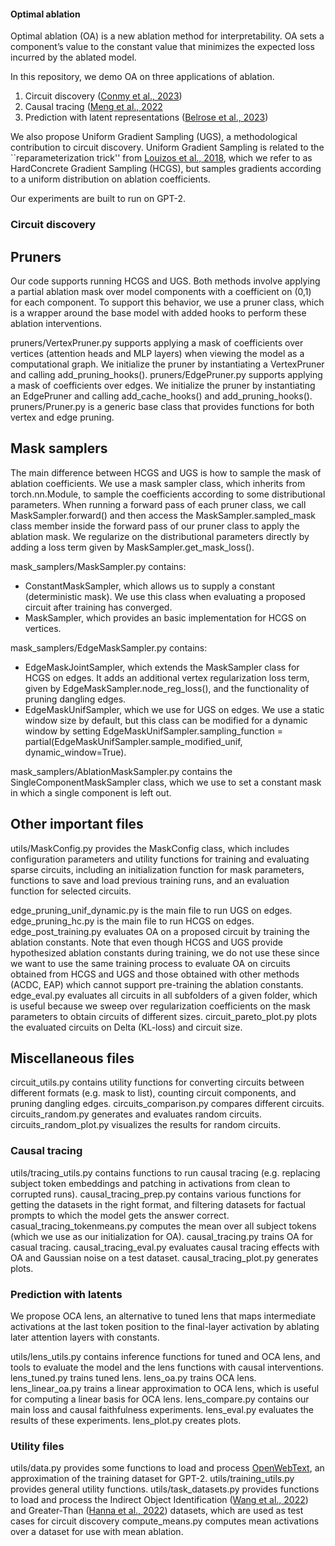 #### Optimal ablation

Optimal ablation (OA) is a new ablation method for interpretability. OA sets a component’s value to the constant value that minimizes the expected loss incurred by the ablated model.

In this repository, we demo OA on three applications of ablation.
1. Circuit discovery ([Conmy et al., 2023](https://arxiv.org/abs/2304.14997))
2. Causal tracing ([Meng et al., 2022](https://arxiv.org/abs/2202.05262)
3. Prediction with latent representations ([Belrose et al., 2023](https://arxiv.org/abs/2303.08112))

We also propose Uniform Gradient Sampling (UGS), a methodological contribution to circuit discovery. Uniform Gradient Sampling is related to the ``reparameterization trick'' from [Louizos et al., 2018](https://arxiv.org/abs/1712.01312), which we refer to as HardConcrete Gradient Sampling (HCGS), but samples gradients according to a uniform distribution on ablation coefficients.

Our experiments are built to run on GPT-2.

### Circuit discovery

## Pruners

Our code supports running HCGS and UGS. Both methods involve applying a partial ablation mask over model components with a coefficient on (0,1) for each component. To support this behavior, we use a pruner class, which is a wrapper around the base model with added hooks to perform these ablation interventions.

pruners/VertexPruner.py supports applying a mask of coefficients over vertices (attention heads and MLP layers) when viewing the model as a computational graph. We initialize the pruner by instantiating a VertexPruner and calling add_pruning_hooks().
pruners/EdgePruner.py supports applying a mask of coefficients over edges. We initialize the pruner by instantiating an EdgePruner and calling add_cache_hooks() and add_pruning_hooks(). 
pruners/Pruner.py is a generic base class that provides functions for both vertex and edge pruning.

## Mask samplers

The main difference between HCGS and UGS is how to sample the mask of ablation coefficients. We use a mask sampler class, which inherits from torch.nn.Module, to sample the coefficients according to some distributional parameters. When running a forward pass of each pruner class, we call MaskSampler.forward() and then access the MaskSampler.sampled_mask class member inside the forward pass of our pruner class to apply the ablation mask. We regularize on the distributional parameters directly by adding a loss term given by MaskSampler.get_mask_loss().

mask_samplers/MaskSampler.py contains:
- ConstantMaskSampler, which allows us to supply a constant (deterministic mask). We use this class when evaluating a proposed circuit after training has converged.
- MaskSampler, which provides an basic implementation for HCGS on vertices.

mask_samplers/EdgeMaskSampler.py contains:
- EdgeMaskJointSampler, which extends the MaskSampler class for HCGS on edges. It adds an additional vertex regularization loss term, given by EdgeMaskSampler.node_reg_loss(), and the functionality of pruning dangling edges.
- EdgeMaskUnifSampler, which we use for UGS on edges. We use a static window size by default, but this class can be modified for a dynamic window by setting EdgeMaskUnifSampler.sampling_function = partial(EdgeMaskUnifSampler.sample_modified_unif, dynamic_window=True).

mask_samplers/AblationMaskSampler.py contains the SingleComponentMaskSampler class, which we use to set a constant mask in which a single component is left out.

## Other important files

utils/MaskConfig.py provides the MaskConfig class, which includes configuration parameters and utility functions for training and evaluating sparse circuits, including an initialization function for mask parameters, functions to save and load previous training runs, and an evaluation function for selected circuits. 

edge_pruning_unif_dynamic.py is the main file to run UGS on edges.
edge_pruning_hc.py is the main file to run HCGS on edges.
edge_post_training.py evaluates OA on a proposed circuit by training the ablation constants. Note that even though HCGS and UGS provide hypothesized ablation constants during training, we do not use these since we want to use the same training process to evaluate OA on circuits obtained from HCGS and UGS and those obtained with other methods (ACDC, EAP) which cannot support pre-training the ablation constants.
edge_eval.py evaluates all circuits in all subfolders of a given folder, which is useful because we sweep over regularization coefficients on the mask parameters to obtain circuits of different sizes.
circuit_pareto_plot.py plots the evaluated circuits on Delta (KL-loss) and circuit size.

## Miscellaneous files

circuit_utils.py contains utility functions for converting circuits between different formats (e.g. mask to list), counting circuit components, and pruning dangling edges.
circuits_comparison.py compares different circuits.
circuits_random.py generates and evaluates random circuits.
circuits_random_plot.py visualizes the results for random circuits.

### Causal tracing

utils/tracing_utils.py contains functions to run causal tracing (e.g. replacing subject token embeddings and patching in activations from clean to corrupted runs).
causal_tracing_prep.py contains various functions for getting the datasets in the right format, and filtering datasets for factual prompts to which the model gets the answer correct.
casual_tracing_tokenmeans.py computes the mean over all subject tokens (which we use as our initialization for OA).
causal_tracing.py trains OA for casual tracing.
causal_tracing_eval.py evaluates causal tracing effects with OA and Gaussian noise on a test dataset.
causal_tracing_plot.py generates plots.

### Prediction with latents 

We propose OCA lens, an alternative to tuned lens that maps intermediate activations at the last token position to the final-layer activation by ablating later attention layers with constants.

utils/lens_utils.py contains inference functions for tuned and OCA lens, and tools to evaluate the model and the lens functions with causal interventions.
lens_tuned.py trains tuned lens.
lens_oa.py trains OCA lens.
lens_linear_oa.py trains a linear approximation to OCA lens, which is useful for computing a linear basis for OCA lens.
lens_compare.py contains our main loss and causal faithfulness experiments.
lens_eval.py evaluates the results of these experiments.
lens_plot.py creates plots.

### Utility files

utils/data.py provides some functions to load and process [OpenWebText](https://paperswithcode.com/dataset/openwebtext), an approximation of the training dataset for GPT-2.
utils/training_utils.py provides general utility functions.
utils/task_datasets.py provides functions to load and process the Indirect Object Identification ([Wang et al., 2022](https://arxiv.org/abs/2211.00593)) and Greater-Than ([Hanna et al., 2022](https://arxiv.org/abs/2305.00586)) datasets, which are used as test cases for circuit discovery
compute_means.py computes mean activations over a dataset for use with mean ablation.

